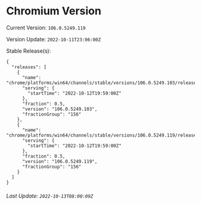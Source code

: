 # Chromium Version

Current Version: `106.0.5249.119`

Version Update: `2022-10-11T23:06:00Z`

Stable Release(s):
```
{
  "releases": [
    {
      "name": "chrome/platforms/win64/channels/stable/versions/106.0.5249.103/releases/1665604740",
      "serving": {
        "startTime": "2022-10-12T19:59:00Z"
      },
      "fraction": 0.5,
      "version": "106.0.5249.103",
      "fractionGroup": "156"
    },
    {
      "name": "chrome/platforms/win64/channels/stable/versions/106.0.5249.119/releases/1665604740",
      "serving": {
        "startTime": "2022-10-12T19:59:00Z"
      },
      "fraction": 0.5,
      "version": "106.0.5249.119",
      "fractionGroup": "156"
    }
  ]
}
```

###### Last Update: `2022-10-13T08:00:09Z`
